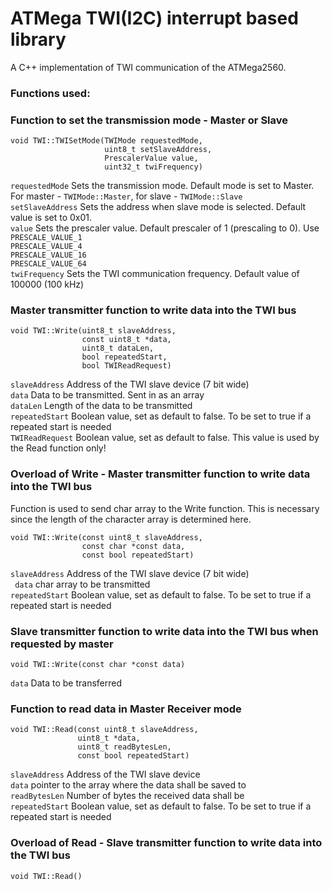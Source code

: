 # ATMega TWI(I2C) interrupt based library

A C++ implementation of TWI communication of the ATMega2560.

###  Functions used:

### Function to set the transmission mode - Master or Slave
```
void TWI::TWISetMode(TWIMode requestedMode, 
                     uint8_t setSlaveAddress, 
                     PrescalerValue value, 
                     uint32_t twiFrequency)
```
`requestedMode` Sets the transmission mode. Default mode is set to Master. For master - `TWIMode::Master`, for slave - `TWIMode::Slave`  
`setSlaveAddress` Sets the address when slave mode is selected. Default value is set to 0x01.  
`value` Sets the prescaler value. Default prescaler of 1 (prescaling to 0). Use  
`PRESCALE_VALUE_1`  
`PRESCALE_VALUE_4`  
`PRESCALE_VALUE_16`  
`PRESCALE_VALUE_64`    
`twiFrequency` Sets the TWI communication frequency. Default value of 100000 (100 kHz)

### Master transmitter function to write data into the TWI bus
```
void TWI::Write(uint8_t slaveAddress,
                const uint8_t *data,
                uint8_t dataLen,
                bool repeatedStart,
                bool TWIReadRequest)
```
`slaveAddress` Address of the TWI slave device (7 bit wide)  
`data` Data to be transmitted. Sent in as an array  
`dataLen` Length of the data to be transmitted  
`repeatedStart` Boolean value, set as default to false. To be set to true if a repeated start is needed  
`TWIReadRequest` Boolean value, set as default to false. This value is used by the Read function only!  

### Overload of Write - Master transmitter function to write data into the TWI bus
Function is used to send char array to the Write function. This is necessary since the length of the character array is determined here.
```
void TWI::Write(const uint8_t slaveAddress,
                const char *const data,
                const bool repeatedStart)
```
`slaveAddress` Address of the TWI slave device (7 bit wide)  
` data` char array to be transmitted  
`repeatedStart` Boolean value, set as default to false. To be set to true if a repeated start is needed

### Slave transmitter function to write data into the TWI bus when requested by master
```
void TWI::Write(const char *const data)
```
`data` Data to be transferred

### Function to read data in Master Receiver mode
```
void TWI::Read(const uint8_t slaveAddress,
               uint8_t *data,
               uint8_t readBytesLen,
               const bool repeatedStart)
```

`slaveAddress` Address of the TWI slave device  
`data` pointer to the array where the data shall be saved to  
`readBytesLen` Number of bytes the received data shall be  
`repeatedStart` Boolean value, set as default to false. To be set to true if a repeated start is needed  

### Overload of Read - Slave transmitter function to write data into the TWI bus
```
void TWI::Read()
```
